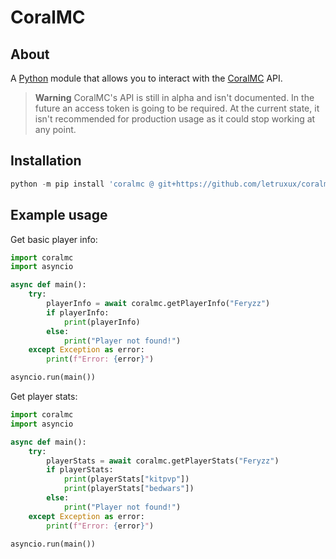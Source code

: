 # CoralMC

## About
A [Python](https://python.org) module that allows you to interact with the [CoralMC](https://coralmc.it/) API.

> **Warning**
CoralMC's API is still in alpha and isn't documented. In the future an access token is going to be required. At the current state, it isn't recommended for production usage as it could stop working at any point.

## Installation
```py
python -m pip install 'coralmc @ git+https://github.com/letruxux/coralmc'
```

## Example usage
Get basic player info:
```py
import coralmc
import asyncio

async def main():
    try:
        playerInfo = await coralmc.getPlayerInfo("Feryzz")
        if playerInfo:
            print(playerInfo)
        else:
            print("Player not found!")
    except Exception as error:
        print(f"Error: {error}")

asyncio.run(main())
```
Get player stats:
```py
import coralmc
import asyncio

async def main():
    try:
        playerStats = await coralmc.getPlayerStats("Feryzz")
        if playerStats:
            print(playerStats["kitpvp"])
            print(playerStats["bedwars"])
        else:
            print("Player not found!")
    except Exception as error:
        print(f"Error: {error}")

asyncio.run(main())
```
